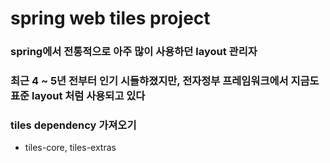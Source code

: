 # spring web tiles project

### spring에서 전통적으로 아주 많이 사용하던 layout 관리자
### 최근 4 ~ 5년 전부터 인기 시들햐졌지만, 전자정부 프레임워크에서 지금도 표준 layout 처럼 사용되고 있다

### tiles dependency 가져오기
* tiles-core, tiles-extras